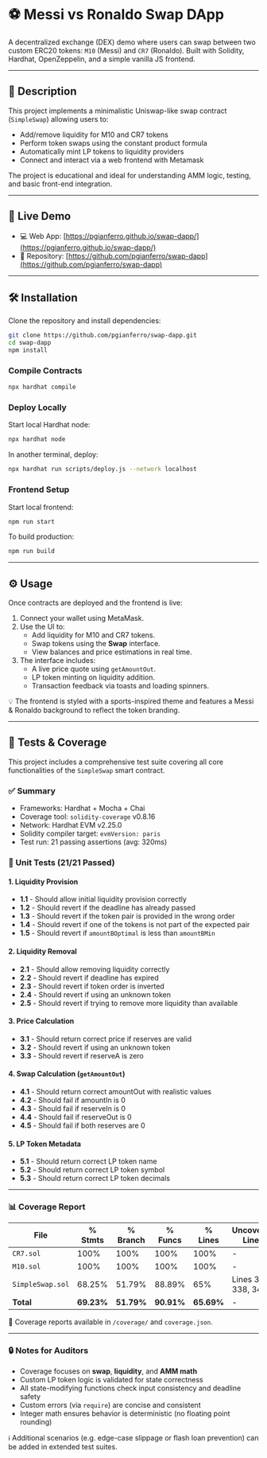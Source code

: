 # ⚽ Messi vs Ronaldo Swap DApp

A decentralized exchange (DEX) demo where users can swap between two custom ERC20 tokens: `M10` (Messi) and `CR7` (Ronaldo). Built with Solidity, Hardhat, OpenZeppelin, and a simple vanilla JS frontend.

---

## 📌 Description

This project implements a minimalistic Uniswap-like swap contract (`SimpleSwap`) allowing users to:

- Add/remove liquidity for M10 and CR7 tokens
- Perform token swaps using the constant product formula
- Automatically mint LP tokens to liquidity providers
- Connect and interact via a web frontend with Metamask

The project is educational and ideal for understanding AMM logic, testing, and basic front-end integration.

---

## 🚀 Live Demo

- 💻 Web App: [https://pgianferro.github.io/swap-dapp/](https://pgianferro.github.io/swap-dapp/)
- 📁 Repository: [https://github.com/pgianferro/swap-dapp](https://github.com/pgianferro/swap-dapp)

---

## 🛠️ Installation

Clone the repository and install dependencies:

```bash
git clone https://github.com/pgianferro/swap-dapp.git
cd swap-dapp
npm install
```

### Compile Contracts

```bash
npx hardhat compile
```

### Deploy Locally

Start local Hardhat node:

```bash
npx hardhat node
```

In another terminal, deploy:

```bash
npx hardhat run scripts/deploy.js --network localhost
```

### Frontend Setup

Start local frontend:

```bash
npm run start
```

To build production:

```bash
npm run build
```

---

## ⚙️ Usage

Once contracts are deployed and the frontend is live:

1. Connect your wallet using MetaMask.
2. Use the UI to:
   - Add liquidity for M10 and CR7 tokens.
   - Swap tokens using the **Swap** interface.
   - View balances and price estimations in real time.
3. The interface includes:
   - A live price quote using `getAmountOut`.
   - LP token minting on liquidity addition.
   - Transaction feedback via toasts and loading spinners.

💡 The frontend is styled with a sports-inspired theme and features a Messi & Ronaldo background to reflect the token branding.


---

## 🧪 Tests & Coverage

This project includes a comprehensive test suite covering all core functionalities of the `SimpleSwap` smart contract.

### ✅ Summary

- Frameworks: Hardhat + Mocha + Chai
- Coverage tool: `solidity-coverage` v0.8.16
- Network: Hardhat EVM v2.25.0
- Solidity compiler target: `evmVersion: paris`
- Test run: 21 passing assertions (avg: 320ms)


### 🧪 Unit Tests (21/21 Passed)

#### 1. Liquidity Provision

- **1.1** - Should allow initial liquidity provision correctly
- **1.2** - Should revert if the deadline has already passed
- **1.3** - Should revert if the token pair is provided in the wrong order
- **1.4** - Should revert if one of the tokens is not part of the expected pair
- **1.5** - Should revert if `amountBOptimal` is less than `amountBMin`

#### 2. Liquidity Removal

- **2.1** - Should allow removing liquidity correctly
- **2.2** - Should revert if deadline has expired
- **2.3** - Should revert if token order is inverted
- **2.4** - Should revert if using an unknown token
- **2.5** - Should revert if trying to remove more liquidity than available

#### 3. Price Calculation

- **3.1** - Should return correct price if reserves are valid
- **3.2** - Should revert if using an unknown token
- **3.3** - Should revert if reserveA is zero

#### 4. Swap Calculation (`getAmountOut`)

- **4.1** - Should return correct amountOut with realistic values
- **4.2** - Should fail if amountIn is 0
- **4.3** - Should fail if reserveIn is 0
- **4.4** - Should fail if reserveOut is 0
- **4.5** - Should fail if both reserves are 0

#### 5. LP Token Metadata

- **5.1** - Should return correct LP token name
- **5.2** - Should return correct LP token symbol
- **5.3** - Should return correct LP token decimals

---

### 📊 Coverage Report

| File             | % Stmts | % Branch | % Funcs | % Lines | Uncovered Lines     |
|------------------|---------|----------|---------|---------|---------------------|
| `CR7.sol`        | 100%    | 100%     | 100%    | 100%    | -                   |
| `M10.sol`        | 100%    | 100%     | 100%    | 100%    | -                   |
| `SimpleSwap.sol` | 68.25%  | 51.79%   | 88.89%  | 65%     | Lines 336, 338, 340 |
| **Total**        | **69.23%** | **51.79%** | **90.91%** | **65.69%** | - |

📁 Coverage reports available in `/coverage/` and `coverage.json`.

---

### 🔒 Notes for Auditors

- Coverage focuses on **swap**, **liquidity**, and **AMM math**
- Custom LP token logic is validated for state correctness
- All state-modifying functions check input consistency and deadline safety
- Custom errors (via `require`) are concise and consistent
- Integer math ensures behavior is deterministic (no floating point rounding)

ℹ️ Additional scenarios (e.g. edge-case slippage or flash loan prevention) can be added in extended test suites.